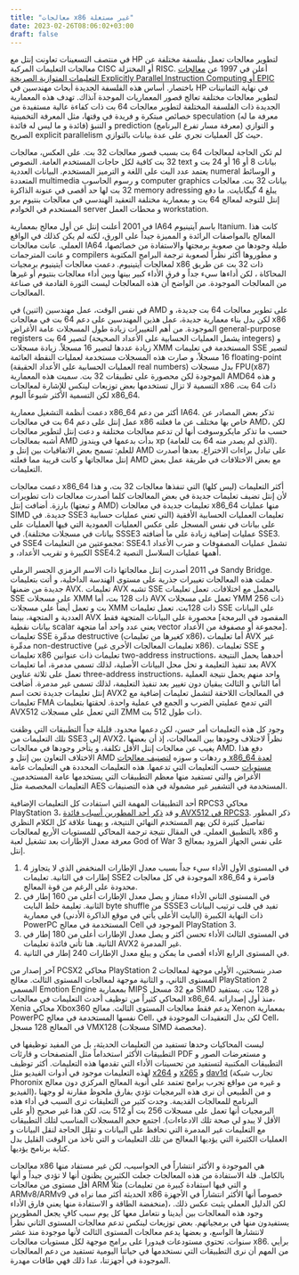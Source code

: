 ```yaml
---
title: "معالجات x86 غير مستغلة"
date: 2023-02-26T08:06:02+03:00
draft: false
---
```


في منتصف التسعينات تعاونت إنتل مع HP لتطوير معالجات تعمل بفلسفة مختلفة عن معالجات التعليمات المركبة CISC أو المختزلة RISC. أعلن في 1997 عن [معالجات التعليمات المتوازية الصريحة Explicitly Parallel Instruction Computing أو EPIC](https://www.intel.com/pressroom/archive/releases/1997/SP101497.HTM) باختصار. أساس هذه الفلسفة الجديدة أبحاث مهندسين في HP في نهاية الثمانينات لتطوير معالجات مختلفة تعالج قصور المعماريات الموجدة آنذاك. تهدف هذه المعمارية الجديدة ذات الفلسفة المختلفة لتطوير معالجات 64 بت ذات كفاءة عالية مستفيدة من خصائص مبتكرة و فريدة في وقتها، مثل المعرفة التخمينية speculation (معرفة ما له فائدة و ما ليس له فائدة) و التنبؤ prediction (معرفة مسار تفرع البرنامج) و التوازي الصريح explicit parallelism حيث كل العمليات تجري على عدة بيانات بالتوازي.

لم تكن الحاجة لمعالجات 64 بت بسبب قصور معالجات 32 بت. على العكس، معالجات 32 بت كافية لكل حاجات المستخدم العامة. النصوص text بيانات 8 أو 16 أو 24 بت و يعتمد عدد البت على اللغة و الترميز المستخدم. البيانات العددية  numeral و الوسائط المتعددة multimedia و رسوم الحاسوب computer graphics بيانات 32 بت. معالجات 32 بت لها حد أقصى في عنونة الذاكرة memory adressing يبلغ 4 گيگابايت. ما دفع إنتل للتوجه لمعالج 64 بت و بمعمارية مختلفة التعقيد الهندسي في معالجات بنتيوم برو المستخدم في الخوادم server و محطات العمل workstation.

في 2001 أعلنت إنتل عن أول معالج بمعمارية IA64 باسم آيتينيوم Itanium. كانت هذا المعالج بالمواصفات الرائدة و المميزة جيداً على الورق، لكنه لم يكن كذلك في الواقع العملي. عانت معالجات IA64 طيلة وجودها من صعوبة برمجتها والاستفادة من خصائصها، و عانت المترجمات compilers و مطوروها أكثر نظراً لصعوبة ترجمة البرامج المكتوبة لمعالجات آيتينيوم. دعمت معالجات آيتينيوم برمجيات x86 ذات 32 بت عن طريق المحاكاة ، لكن أداءها سيء جداً و فرق الأداء كبير بينها وبين أداء معالجات بنتيوم أو غيرها من المعالجات الموجودة. من الواضح أن هذه المعالجات ليست الثورة القادمة في صناعة المعالجات.

في نفس الوقت، عمل مهندسين (اثنين) في AMD على تطوير معالجات 64 بت جديدة، و لكن بدل بناء معمارية جديدة، عمل هذين المهندسين على دعم 64 بت في معالجات x86 الموجودة. من أهم التغييرات زيادة طول المسجلات عامة الأغراض general-purpose registers لتصير 64 بت (يشمل العمليات الحسابية على الأعداد الصحيحة integers) و زيادة عددها لتصير 16 مسجلاً. زيادة مسجلات XMM المستخدمة في تعليمات SSE لتصير 16 مسجلاً، و صارت هذه المسجلات مستخدمة لعمليات النقطة العائمة floating-point (العمليات الحسابية على الأعداد الحقيقة real numbers) بدل مسجلات FPU(x87) الموجودة لكن محصورة على تطبيقات 32 بت. سميت هذه المعمارية AMD64 و هذه التسمية لا تزال تستخدمها بعض توزيعات لينكس للإشارة لمعالجات x86 ذات 64 بت، لكن التسمية الأكثر شيوعاً اليوم x86_64.

دعمت أنظمة التشغيل معمارية x86_64 أكثر من دعم IA64. تذكر بعض المصادر عن عمل إنتل على دعم 64 بت في معالجات x86 خاص بها مختلف عن ما فعلته AMD، لكن حسب ما تذكر مايكروسوفت أنها لن تدعم معالجات مختلفة و دعت إنتل لتطوير معالجات أشبه بمعالجات AMD بدأت بدعمها في ويندوز xp (الذي لم يصدر منه 64 بت للعامة). للعلم: تسمح بعض الاتفاقيات بين إنتل و AMD على تبادل براءات الاختراع. بعدها أصدرت إنتل معالجاتها و كانت قريبة مما فعلته AMD مع بعض الاختلافات في طريقة عمل بعض التعليمات.

دعمت معالجات x86_64 أكثر التعليمات (ليس كلها) التي تنفذها معالجات 32 بت، و هذا لأن إنتل تضيف تعليمات جديدة في بعض المعالجات كلما أصدرت معالجات ذات تطويرات بارزة. أضافت إنتل (و تبعتها AMD) تعليمات جديدة في معالجات x86_64 منها عمليات SIMD جديدة. في SSE3 تعليمات العمليات الحسابية الأفقية (التي تعني عمليات حسابية على بيانات في نفس المسجل على عكس العمليات العمودية التي فيها العمليات على بيانات في مسجلات مختلفة). في SSSE3 عمليات إضافية زيادة على ما أضافته SSE3. في SSE4 مجموعتين من التعليمات: SSE4.1  تشمل عمليات المصفوفات و ضرب الأعداد الكبيرة و تقريب الأعداد، و SSE4.2 أهمها عمليات السلاسل النصية.

في 2011 أصدرت إنتل معالجاتها ذات الاسم الرمزي الجسر الرملي Sandy Bridge. حملت هذه المعالجات تغييرات جذرية على مستوى الهندسة الداخلية، و أتت بتعليمات جديدة من ضمنها AVX. تعليمات AVX تشبه SSE بالمجمل مع اختلافات. تعمل تعليمات SSE على مسجلات XMM ذات 128 بت، أما AVX تعمل على مسجلات YMM ذات 256 بت و تعمل أيضاً على مسجلات XMM ذات 128بت. تعمل تعليمات SSE على البيانات العددية و المتجهة، بينما AVX محصورة على البيانات المتجهة فقط [المقصود في البرمجة بيانات نقطية scalar يعني عدد واحد أما متجهة vector مجموعة أو مصفوفة من الأعداد]. تعليمات SSE مدمِّرة destructive (كغيرها من تعليمات x86)، أما تعليمات AVX غير مدمِّرة non-destructive (تعليمات المعالجات الأخرى غير x86). تعليمات SSE و تعليمات x86 تعليمات ذات عنوانين two-address instructions، أحدهما يحمل النتيجة بعد تنفيذ التعليمة و تحل محل البيانات الأصلية، لذلك تسمى مدمرة، أما تعليمات AVX تعمل على ثلاثة عناوين three-address instructions، واحد منهم يحمل نتيجة العملية أما الثاني و الثالث يبقيان دون تغيير بعد تنفيذ التعليمة، لذلك تسمى غير مدمرة. أضافت إنتل تعليمات جديدة تحت اسم AVX2 في المعالجات اللاحقة لتشمل تعليمات إضافية مع تعليمات FMA التي تدمج عمليتي الضرب و الجمع في عملية واحدة. لحقتها بتعليمات AVX512 التي تعمل على مسجلات ZMM ذات طول 512 بت.

وجود كل هذه التعليمات أمر حسن، لكن دعمها محدود. قليلة جداً التطبيقات التي وظفت تلك التعليمات من SSE3 إلى AVX2، نظراً لاختلاف وجودها بين المعالجات، إذ أن بعضها يغيب عن معالجات إنتل الأقل تكلفة، و يتأخر وجودها في معالجات AMD. دفع هذا الاختلاف التعاون بين إنتل و AMD و ردهات و سوزه [لتصنيف معالجات x86_64 لعدة مستويات](https://developers.redhat.com/blog/2021/01/05/building-red-hat-enterprise-linux-9-for-the-x86-64-v2-microarchitecture-level#architectural_considerations_for_rhel_9) حسب التعليمات التي تدعمها. هذه التعليمات المحددة هي التعليمات عامة الأغراض والتي تستفيد منها معظم التطبيقات التي يستخدمها عامة المستخدمين. التعليمات المخصصة مثل AES المستخدمة في التشفير غير مشمولة في هذه التصنيفات.

أحد التطبيقات المهمة التي استفادت كل التعليمات الإضافية RPCS3 محاكي PlayStation 3، و قد [ذكر أحد المطورين  أسباب فائدة AVX512 في RPCS3](https://whatcookie.github.io/posts/why-is-avx-512-useful-for-rpcs3/). ذكر المطور تفاصيل كثيرة لكن يهم المستخدم النهائي النتيجة، و يهمنا علاقة كل الكلام النظري بالتطبيق العملي. في المقال نتيجة ترجمة المحاكي للمستويات الأربع لمعالجات x86 و معرفة معدل الإطارات بعد تشغيل لعبة God of War 3 على نفس الجهاز المزود بمعالج إنتل.
1. في المستوى الأول الأداء سيء جداً بسبب معدل الإطارات المنخفض الذي لا يتجاوز 4 إطارات في الثانية. تعليمات SSE2 الموجودة في كل معالجات x86_64 قاصرة و محدودة على الرغم من قوة المعالج.
2. في المستوى الثاني الأداء ممتاز و يصل معدل الإطارات أعلى من 160 إطار في الثانية. تعليمة خلط البايت byte shuffle من SSSE3 تفيد في قلب ترتيب البيانات ذات النهاية الكبيرة (البايت الأعلى يأتي في موقع الذاكرة الأدنى) في معمارية PowerPC المستخدمة في معالج Cell الموجود في PlayStation 3.
3. في المستوى الثالث الأداء تحسن أكثر و يصل معدل الإطارات أعلى من 180 إطار في الثانية. هنا تأتي فائدة تعليمات AVX2 غير المدمرة.
4. في المستوى الرابع الأداء أقصى ما يمكن و يبلغ معدل الإطارات 240 إطار في الثانية.

آخر إصدار من PCSX2 محاكي PlayStation 2 صدر بنسختين، الأولى موجهة لمعالجات المستوى الثاني، و الثانية موجهة لمعالجات المستوى الثالث. معالج PlayStation 2 المسمى Emotion Engine بمعمارية  MIPS مع 32 مسجل SIMD ذو 128 بت. يستفيد المحاكي كثيراً من توظيف أحدث التعليمات في معالجات x86_64. منذ أول إصداراته، Xenia محاكي Xbox360 يدعم فقط معالجات المستوى الثالث. معالج Xenon بمعمارية PowerPC نفسها المستخدمة في معالج Cell، لكن بدل التعقيدات الموجودة في Cell، في المعالج 128 مسجل VMX128 (مسجلات SIMD مخصصة).

ليست المحاكيات وحدها تستفيد من التعليمات الحديثة، بل من المفيد توظيفها في التطبيقات الأكثر استخداماً مثل المتصفحات و قارئات PDF و مستعرضات الصور و التطبيقات المكتبية لتستفيد من تحسينات الأداء التي تقدمها هذه التعليمات. أكثر توظيف لهذه التعليمات موجود في أدوات الفيديو مثل [x264](https://openbenchmarking.org/test/pts/x264&eval=05a5fd290b9902694beb7aecb2dda18ae3870ef3#metrics) و [x265](https://openbenchmarking.org/test/pts/x265&eval=3361398242e51c9735e344947066888a1fb27436#metrics) و [dav1d](https://openbenchmarking.org/test/pts/dav1d) (تجارب شبكة Phoronix و غيره من مواقع تجرب برامج تعتمد على أنوية المعالج المركزي دون معالج الفيديو)، و من الطبيعي أن نرى هذه البرمجيات تؤدي بفارق ملحوظ مقارنة لو وجهنا البرنامج للمعالجات القديمة. وجدت كثير من التعليقات ترى السبب في أداء هذه البرمجيات أنها تعمل على مسجلات 256 بت أو 512 بت، لكن هذا غير صحيح (أو على الأقل لا يبدو لي صحة تلك الادعاءات). اجتمع حجم المسجلات المناسب لتلك التطبيقات مع التعليمات غير المدمرة التي تحافظ على البيانات و تقلل الحاجة لنقل البيانات و العمليات الكثيرة التي يؤديها المعالج من تلك التعليمات و التي تأخذ من الوقت القليل بدل كتابة برنامج يؤديها.

معالجات x86 هي الموجودة و الأكثر انتشاراً في الحواسيب، لكن غير مستفاد منها بالكامل. قلة الاستفادة من هذه المعالجات جعلت الكثيرين يظنون أنها لا تؤدي جيداً و أنها أقل مستوى من معالجات ARM مثلاً (و التي فيها استفادة كبيرة من تعليمات ARMv8/ARMv9 الحديثة أكثر مما نراه في x86 خصوصاً أنها الأكثر انتشاراً في الأجهزة منخفضة الطاقة و الاستفادة منها يعني فارق الأداء)، لكن الدليل العملي يثبت عكس ذلك. وجود هذه المعالجات بين أيدينا و نتعامل معها كل يوم سبب كافٍ يجعل المطورين يستفيدون منها في برمجياتهم. بعض توزيعات لينكس  تدعم معالجات المستوى الثاني نظراً لانتشارها الواسع، و بعضها يدعم معالجات المستوى الثالث لأنها موجودة منذ عشر سنوات. تحتوي مستودعات فيدورا على برامج موجهة لكل مستويات معالجات x86. برأيي من المهم أن نرى التطبيقات التي نستخدمها في حياتنا اليومية تستفيد من دعم المعالجات الموجودة في أجهزتنا، عدا ذلك فهي طاقات مهدرة.